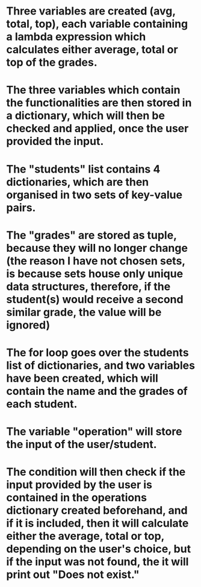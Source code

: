 # Three variables are created (avg, total, top), each variable containing a lambda expression which calculates either average, total or top of the grades.
# The three variables which contain the functionalities are then stored in a dictionary, which will then be checked and applied, once the user provided the input.
# The "students" list contains 4 dictionaries, which are then organised in two sets of key-value pairs.
# The "grades" are stored as tuple, because they will no longer change (the reason I have not chosen sets, is because sets house only unique data structures, therefore, if the student(s) would receive a second similar grade, the value will be ignored)
# The for loop goes over the students list of dictionaries, and two variables have been created, which will contain the name and the grades of each student.
# The variable "operation" will store the input of the user/student.
# The condition will then check if the input provided by the user is contained in the operations dictionary created beforehand, and if it is included, then it will calculate either the average, total or top, depending on the user's choice, but if the input was not found, the it will print out "Does not exist."
